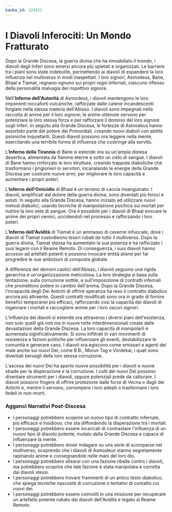 ```yaml
---
kanka_id: 124422
---
```


# I Diavoli Inferociti: Un Mondo Fratturato

Dopo la Grande Discesa, la guerra divina che ha rimodellato il mondo, i diavoli degli Inferi sono emersi ancora più spietati e organizzati. Le barriere tra i piani sono state indebolite, permettendo ai diavoli di espandere la loro influenza nel multiverso in modi inaspettati. I loro signori, Asmodeus, Bane, Bhaal e Tiamat, regnano ognuno sui propri regni infernali, ciascuno riflesso della personalità malvagia del rispettivo signore.

Nell'**Inferno dell'Autorità** di Asmodeus, i diavoli mantengono le loro imponenti roccaforti vulcaniche, rafforzate dalle catene incandescenti forgiate nella stessa materia dell'Abisso. I diavoli sono impegnati nella raccolta di anime per il loro signore; le anime ottenute servono per potenziare la loro stessa forza e per rafforzare il dominio del loro signore sugli Inferi. In seguito alla Grande Discesa, le fortezze di Asmodeus hanno assorbito parte del potere dei Primordiali, creando nuovi diaboli con abilità psioniche inquietanti. Questi diavoli possono ora leggere nella mente, esercitando una terribile forma di influenza che costringe alla servitù.

L'**Inferno della Tirannia** di Bane si estende ora su un'ampia distesa desertica, alimentata da fiamme eterne e sotto un cielo di sangue. I diavoli di Bane hanno rinforzato le loro strutture, creando trappole diaboliche che trasformano i prigionieri in servitori, incanalando le energie della Grande Discesa per costruire nuove armi, per migliorare le loro capacità e aumentare i propri poteri.

L'**Inferno dell'Omicidio** di Bhaal è un terreno di caccia insanguinato. I diavoli, amplificati dal dolore della guerra divina, sono diventati più feroci e astuti. In seguito alla Grande Discesa, hanno iniziato ad utilizzare nuovi metodi diabolici, usando tecniche di manipolazione psichica sui mortali per nutrire la loro sete di sangue. Ora è possibile per i diavoli di Bhaal evocare le anime dei propri nemici, uccidendoli nel processo e rafforzando i loro poteri.

L'**Inferno dell'Avidità** di Tiamat è un ammasso di caverne infuocate, dove i diavoli di Tiamat custodieono tesori rubati da tutto il multiverso. Dopo la guerra divina, Tiamat stessa ha aumentato la sua potenza e ha rafforzato i suoi legami con il Reame Remoto. Di conseguenza, i suoi diavoli hanno accesso ad artefatti potenti e possono invocare entità aliene per far progredire le sue ambizioni di conquista globale.

A differenza dei demoni caotici dell'Abisso, i diavoli seguono una rigida gerarchia e un'organizzazione meticolosa. La loro strategia si basa sulla tentazione, sulla corruzione sottile, e sull'imposizione di contratti infernali che promettono potere in cambio dell'anima. Dopo la Grande Discesa, l'incapacità degli Dei Antichi di offrire speranza ha reso il contratto diabolico ancora più attraente. Questi contratti modificati sono ora in grado di fornire benefici temporanei più efficaci, rafforzando così la capacità dei diavoli di ingannare i mortali e raccogliere anime per i loro oscuri signori.

L'influenza dei diavoli si estende ora attraverso i diversi piani dell'esistenza, non solo quelli già noti ma in nuove rotte interdimensionali create dalle devastazioni della Grande Discesa. La loro capacità di manipolarli è aumentata significativamente. Si sono infiltrati in vari movimenti di resistenza e fazioni politiche per influenzare gli eventi, destabilizzare le comunità e generare caos. I diavoli ora agiscono come emissari e agenti del male anche sui nuovi Dei, come B.B., Morun Tag e Vordekai, i quali sono diventati bersagli della loro stessa corruzione.

L'ascesa dei nuovi Dei ha aperto nuove possibilità per i diavoli e nuove strade per la disperazione e la corruzione. I culti dei nuovi Dei possono diventare strumenti per i diavoli, oppure potenziali prede da catturare. I diavoli possono fingere di offrire protezione dalle forze di Vecna o dagli dei Antichi e, mentre li servono, corrompere i loro adepti o trasformare i loro fedeli in non-morti.

### Agganci Narrativi Post-Discesa

* I personaggi potrebbero scoprire un nuovo tipo di contratto infernale, più efficace e insidioso, che sta diffondendo la disperazione tra i mortali.
* I personaggi potrebbero essere incaricati di contrastare l'influenza di un nuovo tipo di diavolo potente, mutato dalla Grande Discesa e capace di influenzare la mente.
* I personaggi potrebbero dover indagare su una serie di scomparse nel multiverso, scoprendo che i diavoli di Asmodeus stanno segretamente rapinando anime e consegnandole nelle mani del loro dio.
* I personaggi potrebbero allearsi con una fazione ribelle contro i diavoli, ma potrebbero scoprire che tale fazione è stata manipolata e corrotta dai diavoli stessi.
* I personaggi potrebbero trovare frammenti di un antico testo diabolico, che spiega tecniche nascoste di corruzione o tentativi di contatto coi nuovi dei.
* I personaggi potrebbero essere coinvolti in una missione per recuperare un artefatto potente rubato dai diavoli dell'Avidità e legato al Reame Remoto.
